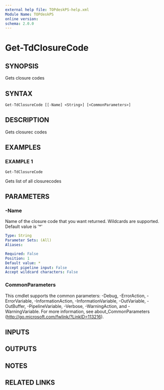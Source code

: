 ```yaml
---
external help file: TOPdeskPS-help.xml
Module Name: TOPdeskPS
online version:
schema: 2.0.0
---
```


# Get-TdClosureCode

## SYNOPSIS
Gets closure codes

## SYNTAX

```
Get-TdClosureCode [[-Name] <String>] [<CommonParameters>]
```

## DESCRIPTION
Gets closurec codes

## EXAMPLES

### EXAMPLE 1
```
Get-TdClosureCode
```

Gets list of all closurecodes

## PARAMETERS

### -Name
Name of the closure code that you want returned.
Wildcards are supported.
Default value is '*'

```yaml
Type: String
Parameter Sets: (All)
Aliases:

Required: False
Position: 1
Default value: *
Accept pipeline input: False
Accept wildcard characters: False
```

### CommonParameters
This cmdlet supports the common parameters: -Debug, -ErrorAction, -ErrorVariable, -InformationAction, -InformationVariable, -OutVariable, -OutBuffer, -PipelineVariable, -Verbose, -WarningAction, and -WarningVariable.
For more information, see about_CommonParameters (http://go.microsoft.com/fwlink/?LinkID=113216).

## INPUTS

## OUTPUTS

## NOTES

## RELATED LINKS
